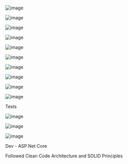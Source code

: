 ![image](https://github.com/user-attachments/assets/1bad1063-5fca-4ed6-bc5f-4d928a153111)

![image](https://github.com/user-attachments/assets/56065dd3-1824-4930-a702-405a72b57def)

![image](https://github.com/user-attachments/assets/5db975d5-2331-45de-b91f-71b7b64e387e)

![image](https://github.com/user-attachments/assets/1bccf534-2874-4d5d-818a-374f16e798fb)

![image](https://github.com/user-attachments/assets/ca78f8f4-fd53-4335-a6ef-ba60a13bd826)

![image](https://github.com/user-attachments/assets/23049f29-6dc4-4e84-8ca5-8567e5713a8e)

![image](https://github.com/user-attachments/assets/225aaa29-5fb0-4b01-bcef-ae462c34e4b3)

![image](https://github.com/user-attachments/assets/e5533477-859d-463b-a0a1-1cc2bceba0a4)

![image](https://github.com/user-attachments/assets/ddc20c17-60a6-4c70-ab99-4dff35109448)

![image](https://github.com/user-attachments/assets/b1eb8635-5cbf-4cac-8c3f-995bff039d94)


Tests

![image](https://github.com/user-attachments/assets/ab17aad5-a067-4bf1-bb12-43275bda108d)

![image](https://github.com/user-attachments/assets/f5123061-1cc9-49c0-b18b-eb21970856f8)

![image](https://github.com/user-attachments/assets/8afb9fb0-119d-4fab-b8c1-dc2ce7ddee27)




Dev - ASP.Net Core

Followed Clean Code Architecture and SOLID Principles

